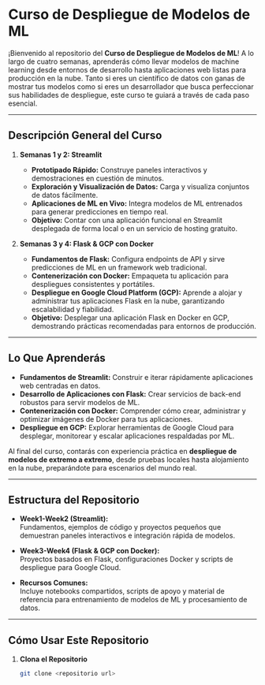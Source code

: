 # Curso de Despliegue de Modelos de ML

¡Bienvenido al repositorio del **Curso de Despliegue de Modelos de ML**! A lo largo de cuatro semanas, aprenderás cómo llevar modelos de machine learning desde entornos de desarrollo hasta aplicaciones web listas para producción en la nube. Tanto si eres un científico de datos con ganas de mostrar tus modelos como si eres un desarrollador que busca perfeccionar sus habilidades de despliegue, este curso te guiará a través de cada paso esencial.

---

## Descripción General del Curso

1. **Semanas 1 y 2: Streamlit**  
   - **Prototipado Rápido:** Construye paneles interactivos y demostraciones en cuestión de minutos.  
   - **Exploración y Visualización de Datos:** Carga y visualiza conjuntos de datos fácilmente.  
   - **Aplicaciones de ML en Vivo:** Integra modelos de ML entrenados para generar predicciones en tiempo real.  
   - **Objetivo:** Contar con una aplicación funcional en Streamlit desplegada de forma local o en un servicio de hosting gratuito.

2. **Semanas 3 y 4: Flask & GCP con Docker**  
   - **Fundamentos de Flask:** Configura endpoints de API y sirve predicciones de ML en un framework web tradicional.  
   - **Contenerización con Docker:** Empaqueta tu aplicación para despliegues consistentes y portátiles.  
   - **Despliegue en Google Cloud Platform (GCP):** Aprende a alojar y administrar tus aplicaciones Flask en la nube, garantizando escalabilidad y fiabilidad.  
   - **Objetivo:** Desplegar una aplicación Flask en Docker en GCP, demostrando prácticas recomendadas para entornos de producción.

---

## Lo Que Aprenderás

- **Fundamentos de Streamlit:** Construir e iterar rápidamente aplicaciones web centradas en datos.  
- **Desarrollo de Aplicaciones con Flask:** Crear servicios de back-end robustos para servir modelos de ML.  
- **Contenerización con Docker:** Comprender cómo crear, administrar y optimizar imágenes de Docker para tus aplicaciones.  
- **Despliegue en GCP:** Explorar herramientas de Google Cloud para desplegar, monitorear y escalar aplicaciones respaldadas por ML.  

Al final del curso, contarás con experiencia práctica en **despliegue de modelos de extremo a extremo**, desde pruebas locales hasta alojamiento en la nube, preparándote para escenarios del mundo real.

---

## Estructura del Repositorio

- **Week1-Week2 (Streamlit):**  
  Fundamentos, ejemplos de código y proyectos pequeños que demuestran paneles interactivos e integración rápida de modelos.

- **Week3-Week4 (Flask & GCP con Docker):**  
  Proyectos basados en Flask, configuraciones Docker y scripts de despliegue para Google Cloud.

- **Recursos Comunes:**  
  Incluye notebooks compartidos, scripts de apoyo y material de referencia para entrenamiento de modelos de ML y procesamiento de datos.

---

## Cómo Usar Este Repositorio

1. **Clona el Repositorio**  
   ```bash
   git clone <repositorio url>
